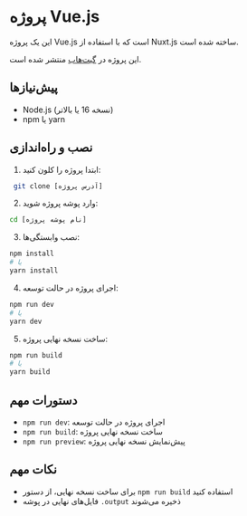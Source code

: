 # پروژه Vue.js

این یک پروژه Vue.js است که با استفاده از Nuxt.js ساخته شده است.

این پروژه در [گیت‌هاب](https://shayan-ardalan.github.io/codebridger-project03/) منتشر شده است.

## پیش‌نیازها

- Node.js (نسخه 16 یا بالاتر)
- npm یا yarn

## نصب و راه‌اندازی

1. ابتدا پروژه را کلون کنید:
```bash
 git clone [آدرس پروژه]
```

2. وارد پوشه پروژه شوید:
```bash
cd [نام پوشه پروژه]
```

3. نصب وابستگی‌ها:
```bash
npm install
# یا
yarn install
```

4. اجرای پروژه در حالت توسعه:
```bash
npm run dev
# یا
yarn dev
```

5. ساخت نسخه نهایی پروژه:
```bash
npm run build
# یا
yarn build
```

## دستورات مهم

- `npm run dev`: اجرای پروژه در حالت توسعه
- `npm run build`: ساخت نسخه نهایی پروژه
- `npm run preview`: پیش‌نمایش نسخه نهایی پروژه

## نکات مهم

- برای ساخت نسخه نهایی، از دستور `npm run build` استفاده کنید
- فایل‌های نهایی در پوشه `.output` ذخیره می‌شوند 